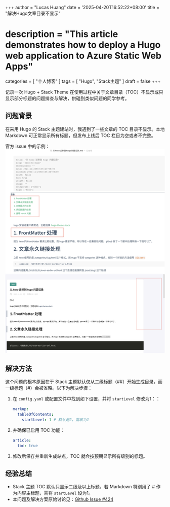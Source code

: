 +++
author = "Lucas Huang"
date = '2025-04-20T16:52:22+08:00'
title = "解决Hugo文章目录不显示"
# description = "This article demonstrates how to deploy a Hugo web application to Azure Static Web Apps"
categories = [
    "个人博客"
]
tags = [
    "Hugo",
    "Stack主题"
]
draft = false
+++

记录一次 Hugo + Stack Theme 在使用过程中关于文章目录（TOC）不显示或只显示部分标题的问题排查与解决，供碰到类似问题的同学参考。

## 问题背景

在采用 Hugo 的 Stack 主题建站时，我遇到了一些文章的 TOC 目录不显示。本地 Markdown 可正常显示所有标题，但发布上线后 TOC 栏目为空或者不完整。

官方 issue 中的示例：
![本地md渲染时的样式](143394011-4fac9a48-13ca-4490-b287-03c19c2e49d8.png)
![发布后TOC未显示](143394273-2dcc1feb-d672-4d41-93b9-82348075436d.png)


## 解决方法
这个问题的根本原因在于 Stack 主题默认仅从二级标题（##）开始生成目录，而一级标题（#）会被省略。以下为解决步骤：
1. 在 `config.yaml` 或配置文件中找到如下设置，并将 `startLevel` 修改为1：：
    ```yaml
    markup:
      tableOfContents:
        startLevel: 1 # 默认是2，需改为1
    ```
2. 并确保已启用 TOC 功能：
    ```yaml
    article:
      toc: true
    ```

3. 修改后保存并重新生成站点，TOC 就会按预期显示所有级别的标题。

## 经验总结

- Stack 主题 TOC 默认只显示二级及以上标题，若 Markdown 特别用了 # 作为内容主标题，需将 `startLevel` 设为1。
- 本问题及解决方案原始讨论见：[Github Issue #424](https://github.com/CaiJimmy/hugo-theme-stack/issues/424)

